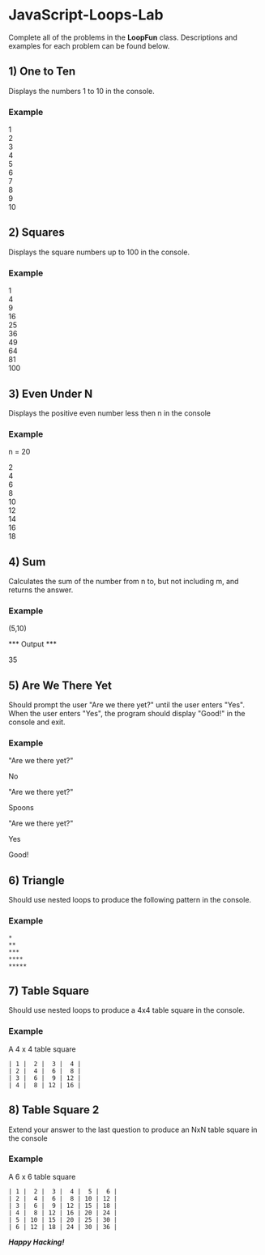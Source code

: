 # JavaScript-Loops-Lab
Complete all of the problems in the **LoopFun** class. Descriptions and examples for each problem can be found below.


## 1) One to Ten
Displays the numbers 1 to 10 in the console.<br>

### Example

1<br>
2<br>
3<br>
4<br>
5<br>
6<br>
7<br>
8<br>
9<br>
10<br>

## 2) Squares
Displays the square numbers up to 100 in the console.

### Example<br>
1<br>
4<br>
9<br>
16<br>
25<br>
36<br>
49<br>
64<br>
81<br>
100<br>

## 3) Even Under N
Displays the positive even number less then n in the console

### Example

n = 20

2<br>
4<br>
6<br>
8<br>
10<br>
12<br>
14<br>
16<br>
18<br>

## 4) Sum
Calculates the sum of the number from n to, but not including m, and returns the answer.

### Example<br>
(5,10)

*** Output ***

35

## 5) Are We There Yet

Should prompt the user "Are we there yet?" until the user enters "Yes". When the user enters "Yes", the program should display "Good!" in the console and exit.

### Example

"Are we there yet?"

No

"Are we there yet?"

Spoons

"Are we there yet?"

Yes

Good!

## 6) Triangle

Should use nested loops to produce the following pattern in the console.

### Example

```
*
** 
*** 
**** 
***** 
```

## 7) Table Square

Should use nested loops to produce a 4x4 table square in the console.

### Example

A 4 x 4 table square

 ```
 | 1 |  2 |  3 |  4 |
 | 2 |  4 |  6 |  8 |
 | 3 |  6 |  9 | 12 |
 | 4 |  8 | 12 | 16 |
 ```

## 8) Table Square 2

Extend your answer to the last question to produce an NxN table square in the console

### Example

 A 6 x 6 table square
 
 ```
 | 1 |  2 |  3 |  4 |  5 |  6 |
 | 2 |  4 |  6 |  8 | 10 | 12 |
 | 3 |  6 |  9 | 12 | 15 | 18 |
 | 4 |  8 | 12 | 16 | 20 | 24 |
 | 5 | 10 | 15 | 20 | 25 | 30 |
 | 6 | 12 | 18 | 24 | 30 | 36 |
 ```
 
***Happy Hacking!***